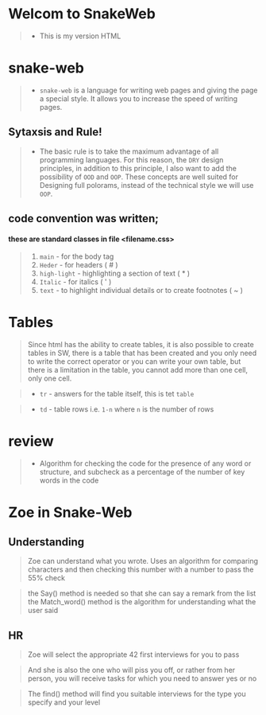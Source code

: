 # Welcom to SnakeWeb


 > * This is my version HTML 

# snake-web

> * `snake-web` is a language for writing web pages and giving the page a special style. It allows you to increase the speed of writing pages.

## Sytaxsis and Rule!
> * The basic rule is to take the maximum advantage of all programming languages.
For this reason, the `DRY` design principles, in addition to this principle, I also want to add the possibility of `OOD` and `OOP`.
These concepts are well suited for Designing full polorams, instead of the technical style we will use `OOP`.

## code convention was written;
#### these are standard classes in file <filename.css>

> 1. ` main ` - for the body tag
> 2. ` Heder ` - for headers ( # )
> 3. ` high-light ` - highlighting a section of text ( * )
> 4. ` Italic ` - for italics ( ' )
> 5. ` text ` - to highlight individual details or to create footnotes ( ~ )

# Tables
> Since html has the ability to create tables, it is also possible to create tables in SW, there is a table that has been created and you only need to write the correct operator
or you can write your own table, but there is a limitation in the table, you cannot add more than one cell, only one cell.


> * ` tr ` - answers for the table itself, this is tet ` table `

> * ` td ` - table rows i.e. ` 1-n ` where ` n ` is the number of rows

# review

> * Algorithm for checking the code for the presence of any word or structure, and subcheck as a percentage of the number of key words in the code

# Zoe in Snake-Web
## Understanding 

> Zoe can understand what you wrote. Uses an algorithm for comparing characters and then checking this number with a number to pass the 55% check

>the Say() method is needed so that she can say a remark from the list
>the Match_word() method is the algorithm for understanding what the user said

## HR
> Zoe will select the appropriate 42 first interviews for you to pass

> And she is also the one who will piss you off, or rather from her person, you will receive tasks for which you need to answer yes or no

> The find() method will find you suitable interviews for the type you specify and your level
